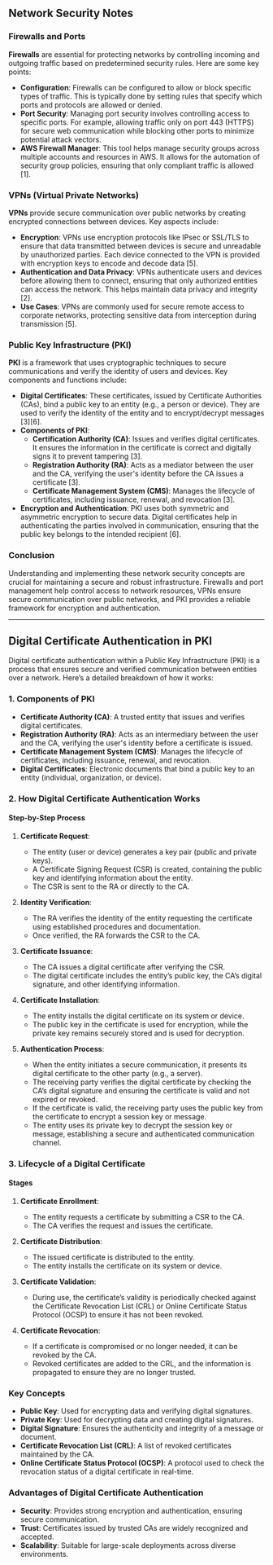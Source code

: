 ## **Network Security Notes**

### **Firewalls and Ports**

**Firewalls** are essential for protecting networks by controlling incoming and outgoing traffic based on predetermined security rules. Here are some key points:

- **Configuration**: Firewalls can be configured to allow or block specific types of traffic. This is typically done by setting rules that specify which ports and protocols are allowed or denied.
- **Port Security**: Managing port security involves controlling access to specific ports. For example, allowing traffic only on port 443 (HTTPS) for secure web communication while blocking other ports to minimize potential attack vectors.
- **AWS Firewall Manager**: This tool helps manage security groups across multiple accounts and resources in AWS. It allows for the automation of security group policies, ensuring that only compliant traffic is allowed [1].

### **VPNs (Virtual Private Networks)**

**VPNs** provide secure communication over public networks by creating encrypted connections between devices. Key aspects include:

- **Encryption**: VPNs use encryption protocols like IPsec or SSL/TLS to ensure that data transmitted between devices is secure and unreadable by unauthorized parties. Each device connected to the VPN is provided with encryption keys to encode and decode data [5].
- **Authentication and Data Privacy**: VPNs authenticate users and devices before allowing them to connect, ensuring that only authorized entities can access the network. This helps maintain data privacy and integrity [2].
- **Use Cases**: VPNs are commonly used for secure remote access to corporate networks, protecting sensitive data from interception during transmission [5].

### **Public Key Infrastructure (PKI)**

**PKI** is a framework that uses cryptographic techniques to secure communications and verify the identity of users and devices. Key components and functions include:

- **Digital Certificates**: These certificates, issued by Certificate Authorities (CAs), bind a public key to an entity (e.g., a person or device). They are used to verify the identity of the entity and to encrypt/decrypt messages [3][6].
- **Components of PKI**:
  - **Certification Authority (CA)**: Issues and verifies digital certificates. It ensures the information in the certificate is correct and digitally signs it to prevent tampering [3].
  - **Registration Authority (RA)**: Acts as a mediator between the user and the CA, verifying the user's identity before the CA issues a certificate [3].
  - **Certificate Management System (CMS)**: Manages the lifecycle of certificates, including issuance, renewal, and revocation [3].
- **Encryption and Authentication**: PKI uses both symmetric and asymmetric encryption to secure data. Digital certificates help in authenticating the parties involved in communication, ensuring that the public key belongs to the intended recipient [6].

### **Conclusion**

Understanding and implementing these network security concepts are crucial for maintaining a secure and robust infrastructure. Firewalls and port management help control access to network resources, VPNs ensure secure communication over public networks, and PKI provides a reliable framework for encryption and authentication.

----
## **Digital Certificate Authentication in PKI**

Digital certificate authentication within a Public Key Infrastructure (PKI) is a process that ensures secure and verified communication between entities over a network. Here’s a detailed breakdown of how it works:

### **1. Components of PKI**

- **Certificate Authority (CA)**: A trusted entity that issues and verifies digital certificates.
- **Registration Authority (RA)**: Acts as an intermediary between the user and the CA, verifying the user's identity before a certificate is issued.
- **Certificate Management System (CMS)**: Manages the lifecycle of certificates, including issuance, renewal, and revocation.
- **Digital Certificates**: Electronic documents that bind a public key to an entity (individual, organization, or device).

### **2. How Digital Certificate Authentication Works**

#### **Step-by-Step Process**

1. **Certificate Request**:
   - The entity (user or device) generates a key pair (public and private keys).
   - A Certificate Signing Request (CSR) is created, containing the public key and identifying information about the entity.
   - The CSR is sent to the RA or directly to the CA.

2. **Identity Verification**:
   - The RA verifies the identity of the entity requesting the certificate using established procedures and documentation.
   - Once verified, the RA forwards the CSR to the CA.

3. **Certificate Issuance**:
   - The CA issues a digital certificate after verifying the CSR.
   - The digital certificate includes the entity’s public key, the CA’s digital signature, and other identifying information.

4. **Certificate Installation**:
   - The entity installs the digital certificate on its system or device.
   - The public key in the certificate is used for encryption, while the private key remains securely stored and is used for decryption.

5. **Authentication Process**:
   - When the entity initiates a secure communication, it presents its digital certificate to the other party (e.g., a server).
   - The receiving party verifies the digital certificate by checking the CA’s digital signature and ensuring the certificate is valid and not expired or revoked.
   - If the certificate is valid, the receiving party uses the public key from the certificate to encrypt a session key or message.
   - The entity uses its private key to decrypt the session key or message, establishing a secure and authenticated communication channel.

### **3. Lifecycle of a Digital Certificate**

#### **Stages**

1. **Certificate Enrollment**:
   - The entity requests a certificate by submitting a CSR to the CA.
   - The CA verifies the request and issues the certificate.

2. **Certificate Distribution**:
   - The issued certificate is distributed to the entity.
   - The entity installs the certificate on its system or device.

3. **Certificate Validation**:
   - During use, the certificate’s validity is periodically checked against the Certificate Revocation List (CRL) or Online Certificate Status Protocol (OCSP) to ensure it has not been revoked.

4. **Certificate Revocation**:
   - If a certificate is compromised or no longer needed, it can be revoked by the CA.
   - Revoked certificates are added to the CRL, and the information is propagated to ensure they are no longer trusted.

### **Key Concepts**

- **Public Key**: Used for encrypting data and verifying digital signatures.
- **Private Key**: Used for decrypting data and creating digital signatures.
- **Digital Signature**: Ensures the authenticity and integrity of a message or document.
- **Certificate Revocation List (CRL)**: A list of revoked certificates maintained by the CA.
- **Online Certificate Status Protocol (OCSP)**: A protocol used to check the revocation status of a digital certificate in real-time.

### **Advantages of Digital Certificate Authentication**

- **Security**: Provides strong encryption and authentication, ensuring secure communication.
- **Trust**: Certificates issued by trusted CAs are widely recognized and accepted.
- **Scalability**: Suitable for large-scale deployments across diverse environments.
